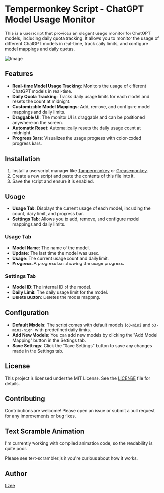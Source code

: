 # Tempermonkey Script - ChatGPT Model Usage Monitor

This is a userscript that provides an elegant usage monitor for ChatGPT models, including daily quota tracking. It allows you to monitor the usage of different ChatGPT models in real-time, track daily limits, and configure model mappings and daily quotas.

![Image](https://github.com/user-attachments/assets/0c176427-0679-4f1d-aabc-c4b3c7b45701)

## Features

- **Real-time Model Usage Tracking**: Monitors the usage of different ChatGPT models in real-time.
- **Daily Quota Tracking**: Tracks daily usage limits for each model and resets the count at midnight.
- **Customizable Model Mappings**: Add, remove, and configure model mappings and daily limits.
- **Draggable UI**: The monitor UI is draggable and can be positioned anywhere on the screen.
- **Automatic Reset**: Automatically resets the daily usage count at midnight.
- **Progress Bars**: Visualizes the usage progress with color-coded progress bars.

## Installation

1. Install a userscript manager like [Tampermonkey](https://www.tampermonkey.net/) or [Greasemonkey](https://www.greasespot.net/).
2. Create a new script and paste the contents of this file into it.
3. Save the script and ensure it is enabled.

## Usage

- **Usage Tab**: Displays the current usage of each model, including the count, daily limit, and progress bar.
- **Settings Tab**: Allows you to add, remove, and configure model mappings and daily limits.

### Usage Tab

- **Model Name**: The name of the model.
- **Update**: The last time the model was used.
- **Usage**: The current usage count and daily limit.
- **Progress**: A progress bar showing the usage progress.

### Settings Tab

- **Model ID**: The internal ID of the model.
- **Daily Limit**: The daily usage limit for the model.
- **Delete Button**: Deletes the model mapping.

## Configuration

- **Default Models**: The script comes with default models (`o3-mini` and `o3-mini-high`) with predefined daily limits.
- **Add New Models**: You can add new models by clicking the "Add Model Mapping" button in the Settings tab.
- **Save Settings**: Click the "Save Settings" button to save any changes made in the Settings tab.

## License

This project is licensed under the MIT License. See the [LICENSE](https://github.com/tizee/tempermonkey-chatgpt-model-usage-monitor/blob/main/LICENSE) file for details.

## Contributing

Contributions are welcome! Please open an issue or submit a pull request for any improvements or bug fixes.

## Text Scramble Animation

I'm currently working with compiled animation code, so the readability is quite poor.

Please see [text-scrambler.js](https://github.com/tizee/text-scrambler.js) if you're curious about how it works.

## Author

[tizee](https://github.com/tizee)

